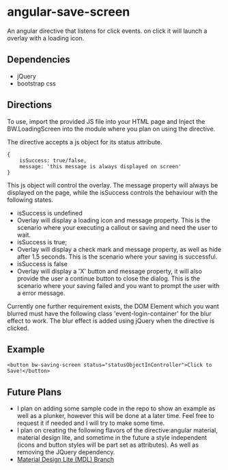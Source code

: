 # angular-save-screen
An angular directive that listens for click events. on click it will launch a overlay with a loading icon.

## Dependencies
* jQuery
* bootstrap css

## Directions

To use, import the provided JS file into your HTML page and Inject the BW.LoadingScreen into the module where you plan on using the directive.

The directive accepts a js object for its status attribute.
``` 
{
	isSuccess: true/false,
    message: 'this message is always displayed on screen'
}
```

This js object will control the overlay. The message property will always be displayed on the page, while the isSuccess controls the behaviour with the following states.


* isSuccess is undefined
 * Overlay will display a loading icon and message property. This is the scenario where your executing a callout or saving and need the user to wait.
* isSuccess is true;
 * Overlay will display a check mark and message property, as well as hide after 1.5 seconds. This is the scenario where your saving is successful.
* isSuccess is false
 * Overlay will display a 'X' button and message property, it will also provide the user a continue button to close the dialog. This is the scenario where your saving failed and you want to prompt the user with a error message.



Currently one further requirement exists, the DOM Element which you want blurred must have the following class 'event-login-container' for the blur effect to work. The blur effect is added using jQuery when the directive is clicked.

## Example

    <button bw-saving-screen status="statusObjectInController">Click to Save!</button>

## Future Plans

* I plan on adding some sample code in the repo to show an example as well as a plunker, however this will be done at a later time. Feel free to request it if needed and I will try to make some time.
* I plan on creating the following flavors of the directive:angular material, material design lite, and sometime in the future a style independent (icons and button styles will be part set as attributes). As well as removing the JQuery dependency.
 * [Material Design Lite (MDL) Branch](https://github.com/dennismohan/angular-save-screen/tree/MDL)
